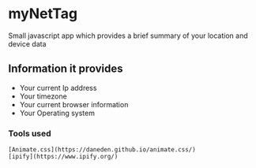 # myNetTag

Small javascript app which provides a brief summary of your location and device data

## Information it provides

- Your current Ip address
- Your timezone
- Your current browser information
- Your Operating system

### Tools used

```
[Animate.css](https://daneden.github.io/animate.css/)
[ipify](https://www.ipify.org/)

```
